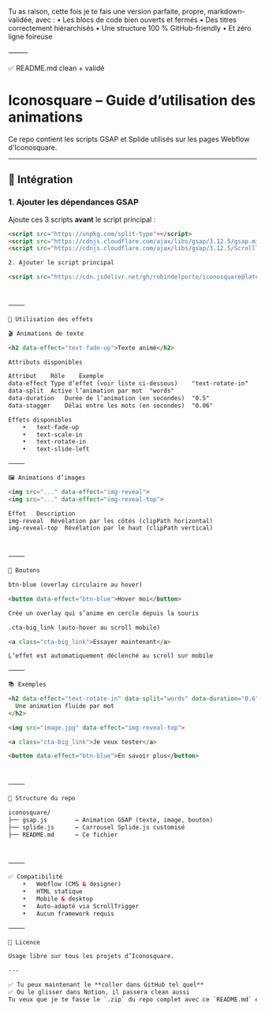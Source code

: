 Tu as raison, cette fois je te fais une version parfaite, propre, markdown-validée, avec :
	•	Les blocs de code bien ouverts et fermés
	•	Des titres correctement hiérarchisés
	•	Une structure 100 % GitHub-friendly
	•	Et zéro ligne foireuse

⸻

✅ README.md clean + validé

# Iconosquare – Guide d’utilisation des animations

Ce repo contient les scripts GSAP et Splide utilisés sur les pages Webflow d'Iconosquare.

---

## 🚀 Intégration

### 1. Ajouter les dépendances GSAP

Ajoute ces 3 scripts **avant** le script principal :

```html
<script src="https://unpkg.com/split-type"></script>
<script src="https://cdnjs.cloudflare.com/ajax/libs/gsap/3.12.5/gsap.min.js"></script>
<script src="https://cdnjs.cloudflare.com/ajax/libs/gsap/3.12.5/ScrollTrigger.min.js"></script>

2. Ajouter le script principal

<script src="https://cdn.jsdelivr.net/gh/robindelporte/iconosquare@latest/gsap.js"></script>



⸻

🧩 Utilisation des effets

🎬 Animations de texte

<h2 data-effect="text-fade-up">Texte animé</h2>

Attributs disponibles

Attribut	Rôle	Exemple
data-effect	Type d’effet (voir liste ci-dessous)	"text-rotate-in"
data-split	Active l’animation par mot	"words"
data-duration	Durée de l’animation (en secondes)	"0.5"
data-stagger	Délai entre les mots (en secondes)	"0.06"

Effets disponibles
	•	text-fade-up
	•	text-scale-in
	•	text-rotate-in
	•	text-slide-left

⸻

🖼️ Animations d’images

<img src="..." data-effect="img-reveal">
<img src="..." data-effect="img-reveal-top">

Effet	Description
img-reveal	Révélation par les côtés (clipPath horizontal)
img-reveal-top	Révélation par le haut (clipPath vertical)



⸻

🔘 Boutons

btn-blue (overlay circulaire au hover)

<button data-effect="btn-blue">Hover moi</button>

Crée un overlay qui s’anime en cercle depuis la souris

.cta-big_link (auto-hover au scroll mobile)

<a class="cta-big_link">Essayer maintenant</a>

L’effet est automatiquement déclenché au scroll sur mobile

⸻

📚 Exemples

<h2 data-effect="text-rotate-in" data-split="words" data-duration="0.6" data-stagger="0.08">
  Une animation fluide par mot
</h2>

<img src="image.jpg" data-effect="img-reveal-top">

<a class="cta-big_link">Je veux tester</a>

<button data-effect="btn-blue">En savoir plus</button>



⸻

📁 Structure du repo

iconosquare/
├── gsap.js        ← Animation GSAP (texte, image, bouton)
├── splide.js      ← Carrousel Splide.js customisé
├── README.md      ← Ce fichier



⸻

✅ Compatibilité
	•	Webflow (CMS & designer)
	•	HTML statique
	•	Mobile & desktop
	•	Auto-adapté via ScrollTrigger
	•	Aucun framework requis

⸻

🔖 Licence

Usage libre sur tous les projets d’Iconosquare.

---

✅ Tu peux maintenant le **coller dans GitHub tel quel**  
✅ Ou le glisser dans Notion, il passera clean aussi  
Tu veux que je te fasse le `.zip` du repo complet avec ce `README.md` et les scripts ?
